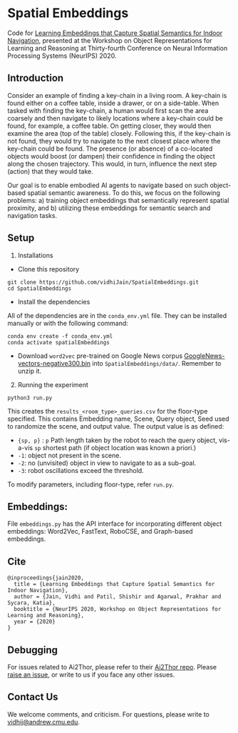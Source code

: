 # Spatial Embeddings

Code for [Learning Embeddings that Capture Spatial Semantics for Indoor Navigation](/pubs/ORLR.pdf), presented at the Workshop on Object Representations for Learning and Reasoning at Thirty-fourth Conference on Neural Information Processing Systems (NeurIPS) 2020.


## Introduction

Consider an example of finding a key-chain in a living room. A key-chain is found either on a coffee table, inside a drawer, or on a side-table. When tasked with finding the key-chain, a human would first scan the area coarsely and then navigate to likely locations where a key-chain could be found, for example, a coffee table. On getting closer, they would then examine the area (top of the table) closely. Following this, if the key-chain is not found, they would try to navigate to the next closest place where the key-chain could be found. The presence (or absence) of a co-located objects would boost (or dampen) their confidence in finding the object along the chosen trajectory. This would, in turn, influence the next step (action) that they would take. 

Our goal is to enable embodied AI agents to navigate based on such object-based spatial semantic awareness. To do this, we focus on the following problems: a) training object embeddings that semantically represent spatial proximity, and b) utilizing these embeddings for semantic search and navigation tasks. 


## Setup
1. Installations 

* Clone this repository 
```
git clone https://github.com/vidhiJain/SpatialEmbeddings.git
cd SpatialEmbeddings
```

* Install the dependencies

All of the dependencies are in the `conda_env.yml` file. They can be installed manually or with the following command:
```
conda env create -f conda_env.yml
conda activate spatialEmbeddings
```

* Download `word2vec` pre-trained on Google News corpus [GoogleNews-vectors-negative300.bin](https://drive.google.com/file/d/0B7XkCwpI5KDYNlNUTTlSS21pQmM/edit?usp=sharing) into `SpatialEmbeddings/data/`. Remember to unzip it. 


2. Running the experiment 

```
python3 run.py
```
This creates the `results_<room_type>_queries.csv` for the floor-type specified. This contains Embedding name, Scene, Query object, Seed used to randomize the scene, and output value. The output value is as defined:

* `{sp, p}` : `p` Path length taken by the robot to reach the query object, vis-a-vis `sp` shortest path (if object location was known a priori.)
* `-1`: object not present in the scene.
* `-2`: no (unvisited) object in view to navigate to as a sub-goal.
* `-3`: robot oscillations exceed the threshold.

To modify parameters, including floor-type, refer `run.py`.

## Embeddings: 

File `embeddings.py` has the API interface for incorporating different object embeddings: Word2Vec, FastText, RoboCSE, and Graph-based embeddings. 

## Cite
```
@inproceedings{jain2020,
  title = {Learning Embeddings that Capture Spatial Semantics for Indoor Navigation},
  author = {Jain, Vidhi and Patil, Shishir and Agarwal, Prakhar and Sycara, Katia},
  booktitle = {NeurIPS 2020, Workshop on Object Representations for Learning and Reasoning},
  year = {2020}
}
```

## Debugging

For issues related to Ai2Thor, please refer to their [Ai2Thor repo](https://github.com/allenai/ai2thor). Please [raise an issue](https://github.com/vidhiJain/SpatialEmbeddings/issues), or write to us if you face any other issues. 

## Contact Us

We welcome comments, and criticism. For questions, please write to vidhij@andrew.cmu.edu. 

